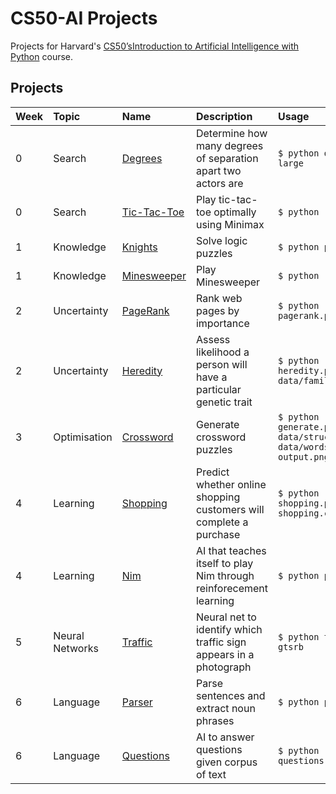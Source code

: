 # CS50-AI Projects

Projects for Harvard's [CS50’sIntroduction to Artificial Intelligence with Python](https://cs50.harvard.edu/ai/2020/) course.

## Projects

| Week | Topic   | Name | Description | Usage |
| :--- | :------ | :--- | :---------- | :---- | 
| 0    | Search  | [Degrees](degrees) | Determine how many degrees of separation apart two actors are    | `$ python degrees.py large` |
| 0    | Search | [Tic-Tac-Toe](tictactoe) | Play tic-tac-toe optimally using Minimax | `$ python runner.py`|
| 1    | Knowledge | [Knights](knights) | Solve logic puzzles | `$ python puzzle.py` | 
| 1    | Knowledge | [Minesweeper](minesweeper) | Play Minesweeper  | `$ python runner.py` | 
| 2    | Uncertainty | [PageRank](pagerank) | Rank web pages by importance | `$ python pagerank.py corpus0`|
| 2    | Uncertainty | [Heredity](heredity) | Assess likelihood a person will have a particular genetic trait | `$ python heredity.py data/family0.csv` |
| 3    | Optimisation | [Crossword](crossword) | Generate crossword puzzles | `$ python generate.py data/structure1.txt data/words1.txt output.png` | 
| 4    | Learning | [Shopping](shopping) | Predict whether online shopping customers will complete a purchase | `$ python shopping.py shopping.csv` | 
| 4    | Learning | [Nim](nim) | AI that teaches itself to play Nim through reinforecement learning | `$ python play.py`| 
| 5    | Neural Networks  | [Traffic](traffic) | Neural net to identify which traffic sign appears in a photograph  | `$ python traffic.py gtsrb` | 
| 6    | Language | [Parser](parser) | Parse sentences and extract noun phrases | `$ python parser.py` |
| 6    | Language | [Questions](questions) | AI to answer questions given corpus of text | `$ python questions.py corpus`| 
